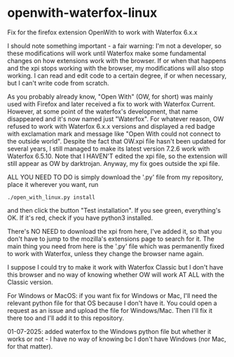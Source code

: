 # openwith-waterfox-linux
Fix for the firefox extension OpenWith to work with Waterfox 6.x.x

I should note something important -  a fair warning: I'm not a developer, so these modifications will work until Waterfox make some fundamental changes on how extensions work with the browser. If or when that happens and the xpi stops working with the browser, my modifications will also stop working. I can read and edit code to a certain degree, if or when necessary, but I can't write code from scratch.

As you probably already know, "Open With" (OW, for short) was mainly used with Firefox and later received a fix to work with Waterfox Current. However, at some point of the waterfox's development, that name disappeared and it's now named just "Waterfox". For whatever reason, OW refused to work with Waterfox 6.x.x versions and displayed a red badge with exclamation mark and message like "Open With could not connect to the outside world".
Despite the fact that OW.xpi file hasn't been updated for several years, I still managed to make its latest version 7.2.6  work with Waterfox 6.5.10. Note that I HAVEN'T edited the xpi file, so the extension will still appear as OW by darktrojan.
Anyway, my fix goes outside the xpi file.

ALL YOU NEED TO DO is simply download the '.py' file from my repository, place it wherever you want, run

```
./open_with_linux.py install
```
and then click the button "Test installation".
If  you see green, everything's OK. If it's red, check if you have python3 installed.

There's NO NEED to download the xpi from here, I've added it, so that you don't have to jump to the mozilla's extensions page to search for it.
The main thing you need from here is the '.py' file which was permanently fixed to work with Waterfox, unless they change the browser name again.

I suppose I could try to make it work with Waterfox Classic but I don't have this browser and no way of knowing whether OW will work AT ALL with the Classic version.

For Windows or MacOS: if you want fix for Windows or Mac, I'll need the relevant python file for that OS because I don't have it. You could open a request as an issue and upload the file for Windows/Mac. Then I'll fix it there too and I'll add it to this repository.

01-07-2025: added waterfox to the Windows python file but whether it works or not - I have no way of knowing bc I don't have Windows (nor Mac, for that matter).

